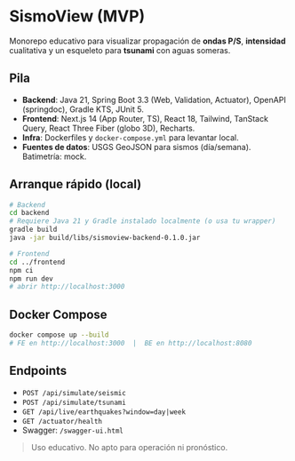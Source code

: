 # SismoView (MVP)

Monorepo educativo para visualizar propagación de **ondas P/S**, **intensidad** cualitativa y un esqueleto para **tsunami** con aguas someras.

## Pila
- **Backend**: Java 21, Spring Boot 3.3 (Web, Validation, Actuator), OpenAPI (springdoc), Gradle KTS, JUnit 5.
- **Frontend**: Next.js 14 (App Router, TS), React 18, Tailwind, TanStack Query, React Three Fiber (globo 3D), Recharts.
- **Infra**: Dockerfiles y `docker-compose.yml` para levantar local.
- **Fuentes de datos**: USGS GeoJSON para sismos (día/semana). Batimetría: mock.

## Arranque rápido (local)
```bash
# Backend
cd backend
# Requiere Java 21 y Gradle instalado localmente (o usa tu wrapper)
gradle build
java -jar build/libs/sismoview-backend-0.1.0.jar

# Frontend
cd ../frontend
npm ci
npm run dev
# abrir http://localhost:3000
```

## Docker Compose
```bash
docker compose up --build
# FE en http://localhost:3000  |  BE en http://localhost:8080
```

## Endpoints
- `POST /api/simulate/seismic`
- `POST /api/simulate/tsunami`
- `GET /api/live/earthquakes?window=day|week`
- `GET /actuator/health`
- Swagger: `/swagger-ui.html`

> Uso educativo. No apto para operación ni pronóstico.
